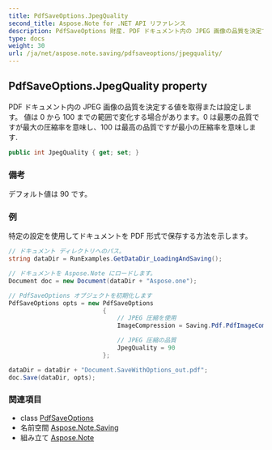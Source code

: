 ```yaml
---
title: PdfSaveOptions.JpegQuality
second_title: Aspose.Note for .NET API リファレンス
description: PdfSaveOptions 財産. PDF ドキュメント内の JPEG 画像の品質を決定する値を取得または設定します 値は 0 から 100 までの範囲で変化する場合があります0 は最悪の品質ですが最大の圧縮率を意味し100 は最高の品質ですが最小の圧縮率を意味します.
type: docs
weight: 30
url: /ja/net/aspose.note.saving/pdfsaveoptions/jpegquality/
---
```

## PdfSaveOptions.JpegQuality property

PDF ドキュメント内の JPEG 画像の品質を決定する値を取得または設定します。 値は 0 から 100 までの範囲で変化する場合があります。0 は最悪の品質ですが最大の圧縮率を意味し、100 は最高の品質ですが最小の圧縮率を意味します.

```csharp
public int JpegQuality { get; set; }
```

### 備考

デフォルト値は 90 です。

### 例

特定の設定を使用してドキュメントを PDF 形式で保存する方法を示します。

```csharp
// ドキュメント ディレクトリへのパス。
string dataDir = RunExamples.GetDataDir_LoadingAndSaving();

// ドキュメントを Aspose.Note にロードします。
Document doc = new Document(dataDir + "Aspose.one");

// PdfSaveOptions オブジェクトを初期化します
PdfSaveOptions opts = new PdfSaveOptions
                          {
                              // JPEG 圧縮を使用
                              ImageCompression = Saving.Pdf.PdfImageCompression.Jpeg,

                              // JPEG 圧縮の品質
                              JpegQuality = 90
                          };

dataDir = dataDir + "Document.SaveWithOptions_out.pdf";
doc.Save(dataDir, opts);
```

### 関連項目

* class [PdfSaveOptions](../)
* 名前空間 [Aspose.Note.Saving](../../pdfsaveoptions/)
* 組み立て [Aspose.Note](../../../)


